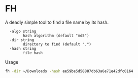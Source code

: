 # FH

A deadly simple tool to find a file name by its hash.

```
  -algo string
        hash algorithm (default "md5")
  -dir string
        directory to find (default ".")
  -hash string
        file hash
```

Usage

```sh
fh -dir ~/Downloads -hash ee59be5d58887db63a6e71e42dfc0164
```